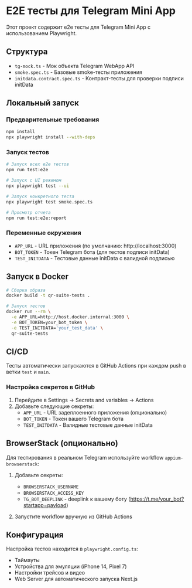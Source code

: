 # E2E тесты для Telegram Mini App

Этот проект содержит e2e тесты для Telegram Mini App с использованием Playwright.

## Структура

- `tg-mock.ts` - Мок объекта Telegram WebApp API
- `smoke.spec.ts` - Базовые smoke-тесты приложения
- `initdata.contract.spec.ts` - Контракт-тесты для проверки подписи initData

## Локальный запуск

### Предварительные требования

```bash
npm install
npx playwright install --with-deps
```

### Запуск тестов

```bash
# Запуск всех e2e тестов
npm run test:e2e

# Запуск с UI режимом
npx playwright test --ui

# Запуск конкретного теста
npx playwright test smoke.spec.ts

# Просмотр отчета
npm run test:e2e:report
```

### Переменные окружения

- `APP_URL` - URL приложения (по умолчанию: http://localhost:3000)
- `BOT_TOKEN` - Токен Telegram бота (для тестов подписи initData)
- `TEST_INITDATA` - Тестовые данные initData с валидной подписью

## Запуск в Docker

```bash
# Сборка образа
docker build -t qr-suite-tests .

# Запуск тестов
docker run --rm \
  -e APP_URL=http://host.docker.internal:3000 \
  -e BOT_TOKEN=your_bot_token \
  -e TEST_INITDATA='your_test_data' \
  qr-suite-tests
```

## CI/CD

Тесты автоматически запускаются в GitHub Actions при каждом push в ветки `test` и `main`.

### Настройка секретов в GitHub

1. Перейдите в Settings → Secrets and variables → Actions
2. Добавьте следующие секреты:
   - `APP_URL` - URL задеплоенного приложения (опционально)
   - `BOT_TOKEN` - Токен вашего Telegram бота
   - `TEST_INITDATA` - Валидные тестовые данные initData

## BrowserStack (опционально)

Для тестирования в реальном Telegram используйте workflow `appium-browserstack`:

1. Добавьте секреты:
   - `BROWSERSTACK_USERNAME`
   - `BROWSERSTACK_ACCESS_KEY`
   - `TG_BOT_DEEPLINK` - deeplink к вашему боту (https://t.me/your_bot?startapp=payload)

2. Запустите workflow вручную из GitHub Actions

## Конфигурация

Настройка тестов находится в `playwright.config.ts`:
- Таймауты
- Устройства для эмуляции (iPhone 14, Pixel 7)
- Настройки трейсов и видео
- Web Server для автоматического запуска Next.js
